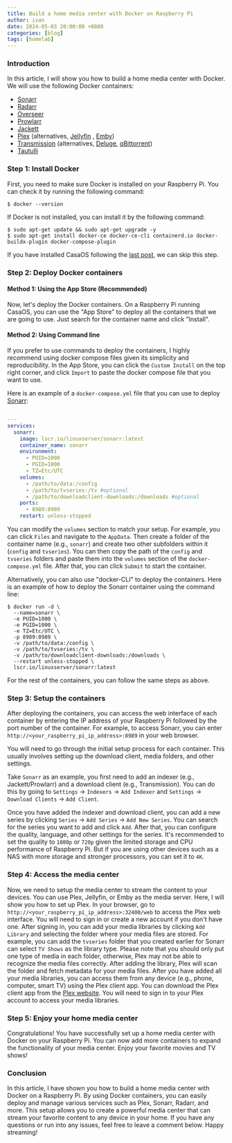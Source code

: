 ```yaml
---
title: Build a home media center with Docker on Raspberry Pi
author: ivan
date: 2024-05-03 20:00:00 +0800
categories: [blog]
tags: [homelab]
---
```

  
### Introduction

In this article, I will show you how to build a home media center with Docker. We will use the following Docker containers:

  - [Sonarr](https://docs.linuxserver.io/images/docker-sonarr/)
  - [Radarr](https://docs.linuxserver.io/images/docker-radarr/)
  - [Overseer](https://docs.linuxserver.io/images/docker-overseerr/)
  - [Prowlarr](https://docs.linuxserver.io/images/docker-prowlarr/)
  - [Jackett](https://docs.linuxserver.io/images/docker-jackett/)
  - [Plex](https://docs.linuxserver.io/images/docker-plex/) (alternatives,  [Jellyfin](https://docs.linuxserver.io/images/docker-jellyfin/) , [Emby](https://docs.linuxserver.io/images/docker-emby/))
  - [Transmission](https://docs.linuxserver.io/images/docker-transmission/) (alternatives, [Deluge](https://docs.linuxserver.io/images/docker-deluge/), [qBittorrent](https://docs.linuxserver.io/images/docker-qbittorrent/))
  - [Tautulli](https://docs.linuxserver.io/images/docker-tautulli/)
  
### Step 1: Install Docker

First, you need to make sure Docker is installed on your Raspberry Pi. You can check it by running the following command:
```console
$ docker --version
```
If Docker is not installed, you can install it by the following command:
```console
$ sudo apt-get update && sudo apt-get upgrade -y
$ sudo apt-get install docker-ce docker-ce-cli containerd.io docker-buildx-plugin docker-compose-plugin
```
If you have installed CasaOS following the [last post](https://ivangong24.github.io/posts/raspberrypi-homeserver/), we can skip this step.

### Step 2: Deploy Docker containers

#### Method 1: Using the App Store (Recommended)
Now, let's deploy the Docker containers. On a Raspberry Pi running CasaOS, you can use the "App Store" to deploy all the containers that we are going to use. Just search for the container name and click "Install".

#### Method 2: Using Command line
If you prefer to use commands to deploy the containers, I highly recommend using docker compose files given its simplicity and reproducibility. In the App Store, you can click the `Custom Install` on the top right corner, and click `Import` to paste the docker compose file that you want to use.

Here is an example of a `docker-compose.yml` file that you can use to deploy [Sonarr](https://docs.linuxserver.io/images/docker-sonarr/#media-folders):

```yaml

---
services:
  sonarr:
    image: lscr.io/linuxserver/sonarr:latest
    container_name: sonarr
    environment:
      - PUID=1000
      - PGID=1000
      - TZ=Etc/UTC
    volumes:
      - /path/to/data:/config
      - /path/to/tvseries:/tv #optional
      - /path/to/downloadclient-downloads:/downloads #optional
    ports:
      - 8989:8989
    restart: unless-stopped
```

You can modify the `volumes` section to match your setup. For example, you can click `Files` and navigate to the `AppData`. Then create a folder of the container name (e.g., `sonarr`) and create two other subfolders within it (`config` and `tvseries`). You can then copy the path of the `config` and `tvseries` folders and paste them into the `volumes` section of the `docker-compose.yml` file. After that, you can click `Submit` to start the container.

Alternatively, you can also use "docker-CLI" to deploy the containers. Here is an example of how to deploy the Sonarr container using the command line:

```console
$ docker run -d \
  --name=sonarr \
  -e PUID=1000 \
  -e PGID=1000 \
  -e TZ=Etc/UTC \
  -p 8989:8989 \
  -v /path/to/data:/config \
  -v /path/to/tvseries:/tv \
  -v /path/to/downloadclient-downloads:/downloads \
  --restart unless-stopped \
  lscr.io/linuxserver/sonarr:latest
```

For the rest of the containers, you can follow the same steps as above.

### Step 3: Setup the containers

After deploying the containers, you can access the web interface of each container by entering the IP address of your Raspberry Pi followed by the port number of the container. For example, to access Sonarr, you can enter `http://<your_raspberry_pi_ip_address>:8989` in your web browser.

You will need to go through the initial setup process for each container. This usually involves setting up the download client, media folders, and other settings.

Take `Sonarr` as an example, you first need to add an indexer (e.g., Jackett/Prowlarr) and a download client (e.g., Transmission). You can do this by going to `Settings` -> `Indexers` -> `Add Indexer` and `Settings` -> `Download Clients` -> `Add Client`.

Once you have added the indexer and download client, you can add a new series by clicking `Series` -> `Add Series` -> `Add New Series`. You can search for the series you want to add and click `Add`. After that, you can configure the quality, language, and other settings for the series. It's recommended to set the quality to `1080p` or `720p` given the limited storage and CPU performance of Raspberry Pi. But if you are using other devices such as a NAS with more storage and stronger processors, you can set it to `4K`.

### Step 4: Access the media center

Now, we need to setup the media center to stream the content to your devices. You can use Plex, Jellyfin, or Emby as the media server. Here, I will show you how to set up Plex. In your browser, go to `http://<your_raspberry_pi_ip_address>:32400/web` to access the Plex web interface. You will need to sign in or create a new account if you don't have one. After signing in, you can add your media libraries by clicking `Add Library` and selecting the folder where your media files are stored. For example, you can add the `tvseries` folder that you created earlier for Sonarr can select `TV Shows` as the library type. Please note that you should only put one type of media in each folder, otherwise, Plex may not be able to recognize the media files correctly. After adding the library, Plex will scan the folder and fetch metadata for your media files. After you have added all your media libraries, you can access them from any device (e.g., phone, computer, smart TV) using the Plex client app. You can download the Plex client app from the [Plex website](https://www.plex.tv/apps-devices/). You will need to sign in to your Plex account to access your media libraries. 

### Step 5: Enjoy your home media center

Congratulations! You have successfully set up a home media center with Docker on your Raspberry Pi. You can now add more containers to expand the functionality of your media center. Enjoy your favorite movies and TV shows!

### Conclusion

In this article, I have shown you how to build a home media center with Docker on a Raspberry Pi. By using Docker containers, you can easily deploy and manage various services such as Plex, Sonarr, Radarr, and more. This setup allows you to create a powerful media center that can stream your favorite content to any device in your home. If you have any questions or run into any issues, feel free to leave a comment below. Happy streaming!










  